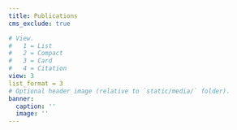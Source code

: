 ```yaml
---
title: Publications
cms_exclude: true

# View.
#   1 = List
#   2 = Compact
#   3 = Card
#   4 = Citation
view: 3
list_format = 3
# Optional header image (relative to `static/media/` folder).
banner:
  caption: ''
  image: ''
---
```

